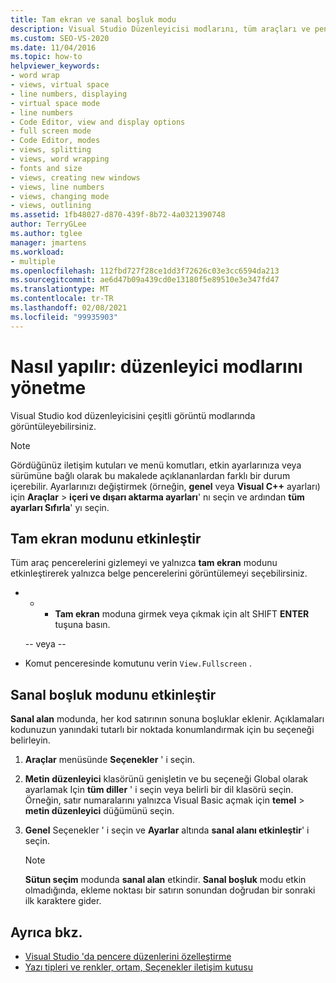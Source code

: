 ```yaml
---
title: Tam ekran ve sanal boşluk modu
description: Visual Studio Düzenleyicisi modlarını, tüm araçları ve pencereleri sizin için en uygun şekilde görüntüleyecek şekilde yönetmeyi öğrenin.
ms.custom: SEO-VS-2020
ms.date: 11/04/2016
ms.topic: how-to
helpviewer_keywords:
- word wrap
- views, virtual space
- line numbers, displaying
- virtual space mode
- line numbers
- Code Editor, view and display options
- full screen mode
- Code Editor, modes
- views, splitting
- views, word wrapping
- fonts and size
- views, creating new windows
- views, line numbers
- views, changing mode
- views, outlining
ms.assetid: 1fb48027-d870-439f-8b72-4a0321390748
author: TerryGLee
ms.author: tglee
manager: jmartens
ms.workload:
- multiple
ms.openlocfilehash: 112fbd727f28ce1dd3f72626c03e3cc6594da213
ms.sourcegitcommit: ae6d47b09a439cd0e13180f5e89510e3e347fd47
ms.translationtype: MT
ms.contentlocale: tr-TR
ms.lasthandoff: 02/08/2021
ms.locfileid: "99935903"
---
```

# <a name="how-to-manage-editor-modes"></a>Nasıl yapılır: düzenleyici modlarını yönetme

Visual Studio kod düzenleyicisini çeşitli görüntü modlarında görüntüleyebilirsiniz.

> [!NOTE]
> Gördüğünüz iletişim kutuları ve menü komutları, etkin ayarlarınıza veya sürümüne bağlı olarak bu makalede açıklananlardan farklı bir durum içerebilir. Ayarlarınızı değiştirmek (örneğin, **genel** veya **Visual C++** ayarları) için **Araçlar**  >  **içeri ve dışarı aktarma ayarları**' nı seçin ve ardından **tüm ayarları Sıfırla**' yı seçin.

## <a name="enable-full-screen-mode"></a>Tam ekran modunu etkinleştir

Tüm araç pencerelerini gizlemeyi ve yalnızca **tam ekran** modunu etkinleştirerek yalnızca belge pencerelerini görüntülemeyi seçebilirsiniz.

-  +  + **Tam ekran** moduna girmek veya çıkmak için alt SHIFT **ENTER** tuşuna basın.

     -- veya --

- Komut penceresinde komutunu verin `View.Fullscreen` . 

## <a name="enable-virtual-space-mode"></a>Sanal boşluk modunu etkinleştir

**Sanal alan** modunda, her kod satırının sonuna boşluklar eklenir. Açıklamaları kodunuzun yanındaki tutarlı bir noktada konumlandırmak için bu seçeneği belirleyin.

1. **Araçlar** menüsünde **Seçenekler** ' i seçin.

2. **Metin düzenleyici** klasörünü genişletin ve bu seçeneği Global olarak ayarlamak Için **tüm diller** ' i seçin veya belirli bir dil klasörü seçin. Örneğin, satır numaralarını yalnızca Visual Basic açmak için **temel**  >  **metin düzenleyici** düğümünü seçin.

3. **Genel** Seçenekler ' i seçin ve **Ayarlar** altında **sanal alanı etkinleştir**' i seçin.

    > [!NOTE]
    > **Sütun seçim** modunda **sanal alan** etkindir. **Sanal boşluk** modu etkin olmadığında, ekleme noktası bir satırın sonundan doğrudan bir sonraki ilk karaktere gider.

## <a name="see-also"></a>Ayrıca bkz.

- [Visual Studio 'da pencere düzenlerini özelleştirme](../ide/customizing-window-layouts-in-visual-studio.md)
- [Yazı tipleri ve renkler, ortam, Seçenekler iletişim kutusu](../ide/reference/fonts-and-colors-environment-options-dialog-box.md)
